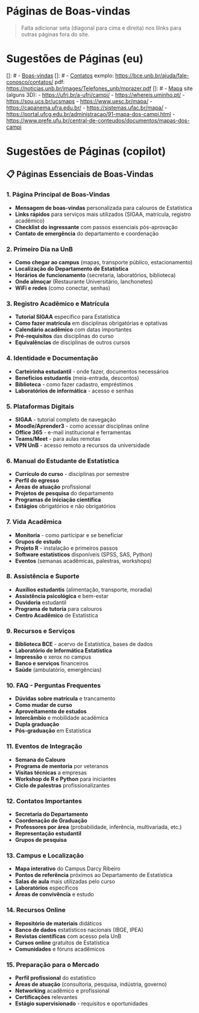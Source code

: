 # Páginas de Boas-vindas

> Falta adicionar seta (diagonal para cima e direita) nos lilnks para outras páginas fora do site.

# Sugestões de Páginas (eu)
[]: # - [Boas-vindas](/boasvindas/)
[]: # - [Contatos](/boasvindas/contatos/index.html)
        exmplo: https://bce.unb.br/ajuda/fale-conosco/contatos/
        pdf:    https://noticias.unb.br/images/Telefones_unb/mprazer.pdf
[]: # - [Mapa](/boasvindas/mapa/)
        site (alguns 3D): 
          - https://ufrj.br/a-ufrj/campi/
          - https://whereis.uminho.pt/
          - https://sou.ucs.br/ucsmaps
          - https://www.uesc.br/mapa/
          - https://capanema.ufra.edu.br/
          - https://sistemas.ufac.br/mapa/
          - https://portal.ufcg.edu.br/administracao/91-mapa-dos-campi.html
          - https://www.prefe.ufu.br/central-de-conteudos/documentos/mapas-dos-campi

# Sugestões de Páginas (copilot)

## 📋 Páginas Essenciais de Boas-Vindas

### **1. Página Principal de Boas-Vindas**
- **Mensagem de boas-vindas** personalizada para calouros de Estatística
- **Links rápidos** para serviços mais utilizados (SIGAA, matrícula, registro acadêmico)
- **Checklist do ingressante** com passos essenciais pós-aprovação
- **Contato de emergência** do departamento e coordenação

### **2. Primeiro Dia na UnB**
- **Como chegar ao campus** (mapas, transporte público, estacionamento)
- **Localização do Departamento de Estatística** 
- **Horários de funcionamento** (secretaria, laboratórios, biblioteca)
- **Onde almoçar** (Restaurante Universitário, lanchonetes)
- **WiFi e redes** (como conectar, senhas)

### **3. Registro Acadêmico e Matrícula**
- **Tutorial SIGAA** específico para Estatística
- **Como fazer matrícula** em disciplinas obrigatórias e optativas
- **Calendário acadêmico** com datas importantes
- **Pré-requisitos** das disciplinas do curso
- **Equivalências** de disciplinas de outros cursos

### **4. Identidade e Documentação**
- **Carteirinha estudantil** - onde fazer, documentos necessários
- **Benefícios estudantis** (meia-entrada, descontos)
- **Biblioteca** - como fazer cadastro, empréstimos
- **Laboratórios de informática** - acesso e senhas

### **5. Plataformas Digitais**
- **SIGAA** - tutorial completo de navegação
- **Moodle/Aprender3** - como acessar disciplinas online
- **Office 365** - e-mail institucional e ferramentas
- **Teams/Meet** - para aulas remotas
- **VPN UnB** - acesso remoto a recursos da universidade

### **6. Manual do Estudante de Estatística**
- **Currículo do curso** - disciplinas por semestre
- **Perfil do egresso** 
- **Áreas de atuação** profissional
- **Projetos de pesquisa** do departamento
- **Programas de iniciação científica**
- **Estágios** obrigatórios e não obrigatórios

### **7. Vida Acadêmica**
- **Monitoria** - como participar e se beneficiar
- **Grupos de estudo** 
- **Projeto R** - instalação e primeiros passos
- **Software estatísticos** disponíveis (SPSS, SAS, Python)
- **Eventos** (semanas acadêmicas, palestras, workshops)

### **8. Assistência e Suporte**
- **Auxílios estudantis** (alimentação, transporte, moradia)
- **Assistência psicológica** e bem-estar
- **Ouvidoria** estudantil
- **Programa de tutoria** para calouros
- **Centro Acadêmico** de Estatística

### **9. Recursos e Serviços**
- **Biblioteca BCE** - acervo de Estatística, bases de dados
- **Laboratório de Informática Estatística**
- **Impressão** e xerox no campus
- **Banco e serviços** financeiros
- **Saúde** (ambulatório, emergências)

### **10. FAQ - Perguntas Frequentes**
- **Dúvidas sobre matrícula** e trancamento
- **Como mudar de curso**
- **Aproveitamento de estudos**
- **Intercâmbio** e mobilidade acadêmica
- **Dupla graduação**
- **Pós-graduação** em Estatística

### **11. Eventos de Integração**
- **Semana do Calouro**
- **Programa de mentoria** por veteranos
- **Visitas técnicas** a empresas
- **Workshop de R e Python** para iniciantes
- **Ciclo de palestras** profissionalizantes

### **12. Contatos Importantes**
- **Secretaria do Departamento**
- **Coordenação de Graduação** 
- **Professores por área** (probabilidade, inferência, multivariada, etc.)
- **Representação estudantil**
- **Grupos de pesquisa**

### **13. Campus e Localização**
- **Mapa interativo** do Campus Darcy Ribeiro
- **Pontos de referência** próximos ao Departamento de Estatística
- **Salas de aula** mais utilizadas pelo curso
- **Laboratórios** específicos
- **Áreas de convivência** e estudo

### **14. Recursos Online**
- **Repositório de materiais** didáticos
- **Banco de dados** estatísticos nacionais (IBGE, IPEA)
- **Revistas científicas** com acesso pela UnB
- **Cursos online** gratuitos de Estatística
- **Comunidades** e fóruns acadêmicos

### **15. Preparação para o Mercado**
- **Perfil profissional** do estatístico
- **Áreas de atuação** (consultoria, pesquisa, indústria, governo)
- **Networking** acadêmico e profissional
- **Certificações** relevantes
- **Estágio supervisionado** - requisitos e oportunidades

